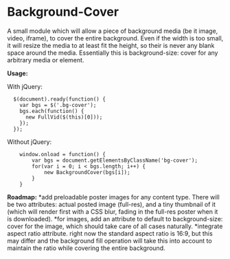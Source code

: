 # Background-Cover
A small module which will allow a piece of background media (be it image, video, iframe), to cover the entire background. Even if the width is too small, it will resize the media to at least fit the height, so their is never any blank space around the media. Essentially this is background-size: cover for any arbitrary media or element.

**Usage:**

With jQuery:

      $(document).ready(function() {
        var bgs = $('.bg-cover');
        bgs.each(function() {
          new FullVid($(this)[0]));
        });
      });
    
Without jQuery:

    	window.onload = function() {
    		var bgs = document.getElementsByClassName('bg-cover');
    		for(var i = 0; i < bgs.length; i++) {
    			new BackgroundCover(bgs[i]);
    		}
    	}
    	
    	
**Roadmap:**
*add preloadable poster images for any content type. There will be two attributes: actual posted image (full-res), and a tiny thumbnail of it (which will render first with a CSS blur, fading in the full-res poster when it is downloaded).
*for images, add an attribute to default to background-size: cover for the image, which should take care of all cases naturally.
*integrate aspect ratio attribute. right now the standard aspect ratio is 16:9, but this may differ and the background fill operation will take this into account to maintain the ratio while covering the entire background.
